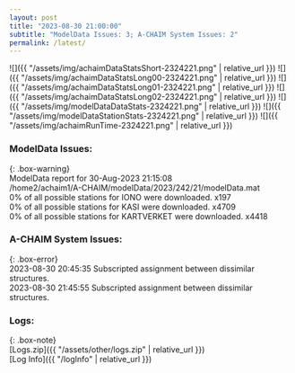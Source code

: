 ```yaml
---
layout: post
title: "2023-08-30 21:00:00"
subtitle: "ModelData Issues: 3; A-CHAIM System Issues: 2"
permalink: /latest/
---
```


![]({{ "/assets/img/achaimDataStatsShort-2324221.png" | relative_url }})
![]({{ "/assets/img/achaimDataStatsLong00-2324221.png" | relative_url }})
![]({{ "/assets/img/achaimDataStatsLong01-2324221.png" | relative_url }})
![]({{ "/assets/img/achaimDataStatsLong02-2324221.png" | relative_url }})
![]({{ "/assets/img/modelDataDataStats-2324221.png" | relative_url }})
![]({{ "/assets/img/modelDataStationStats-2324221.png" | relative_url }})
![]({{ "/assets/img/achaimRunTime-2324221.png" | relative_url }})


### ModelData Issues:  
  
{: .box-warning}  
 ModelData report for 30-Aug-2023 21:15:08   
 /home2/achaim1/A-CHAIM/modelData/2023/242/21/modelData.mat   
 0% of all possible stations for IONO were downloaded. x197   
 0% of all possible stations for KASI were downloaded. x4709   
 0% of all possible stations for KARTVERKET were downloaded. x4418   
  
### A-CHAIM System Issues:  
  
{: .box-error}  
2023-08-30 20:45:35 Subscripted assignment between dissimilar structures.  
2023-08-30 21:45:55 Subscripted assignment between dissimilar structures.  

### Logs:  
  
{: .box-note}  
[Logs.zip]({{ "/assets/other/logs.zip" | relative_url }})  
[Log Info]({{ "/logInfo" | relative_url }})  
